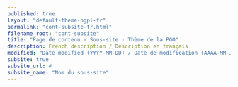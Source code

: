 ```yaml
---
published: true
layout: "default-theme-ogpl-fr"
permalink: "cont-subsite-fr.html"
filename_root: "cont-subsite"
title: "Page de contenu - Sous-site - Thème de la PGO"
description: French description / Description en français
modified: "Date modified (YYYY-MM-DD) / Date de modification (AAAA-MM-JJ)"
subsite: true
subsite_url: #
subsite_name: "Nom du sous-site"
---
```


